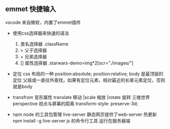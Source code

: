 ## emmet 快捷输入
vscode 来自微软，内置了emmet插件
- 使用css选择器来快速的语法
    1. 类名选择器 .className
    2. \> 父子选择器
    3. \+ 兄弟选择器
    4. [] 属性选择器
    .starwars-demo>img*2[scr="./images/"]

- 定位
    css 布局的一种
    position:absolute;
    position:relative; body 是最顶层的定位
    父级或一直往外查找，如果有定位元素，相对最近的长辈元素定位，否则就是body 

- transfrom
    变形属性 translate 移动 |scale 缩放 |rotate 旋转
    三维世界 perspective 视点与屏幕的距离
    transform-style: preserve-3d;

- npm node 的工具包管理
    live-server 静态网页提供了web-server 热更新
    npm install -g live-server
    js 的命令行工具 运行在服务器端
    